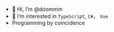 - 👋 Hi, I’m @doommm
- 👀 I’m interested in `TypeScript`, `C#`， `Vue`
- Programming by coincidence

<!---
doommm/doommm is a ✨ special ✨ repository because its `README.md` (this file) appears on your GitHub profile.
You can click the Preview link to take a look at your changes.
--->
